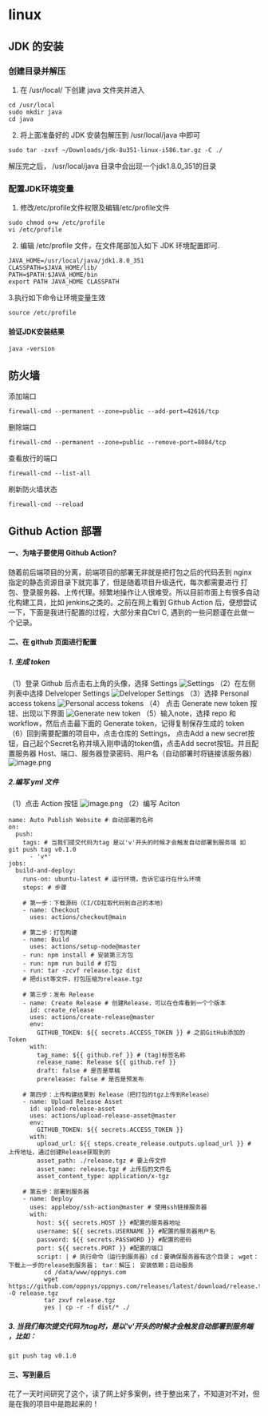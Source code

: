 # linux 

## JDK 的安装

### 创建目录并解压

1. 在 /usr/local/ 下创建 java ⽂件夹并进⼊

```shell
cd /usr/local
sudo mkdir java
cd java
```

2. 将上⾯准备好的 JDK 安装包解压到 /usr/local/java 中即可

```shell
sudo tar -zxvf ~/Downloads/jdk-8u351-linux-i586.tar.gz -C ./
```

解压完之后， /usr/local/java ⽬录中会出现⼀个jdk1.8.0_351的⽬录

### 配置JDK环境变量

1. 修改/etc/profile文件权限及编辑/etc/profile文件

```shell
sudo chmod o+w /etc/profile
vi /etc/profile
```

2. 编辑 /etc/profile ⽂件，在⽂件尾部加⼊如下 JDK 环境配置即可.

```shell
JAVA_HOME=/usr/local/java/jdk1.8.0_351
CLASSPATH=$JAVA_HOME/lib/
PATH=$PATH:$JAVA_HOME/bin
export PATH JAVA_HOME CLASSPATH
```

3.执⾏如下命令让环境变量⽣效

```shell
source /etc/profile
```

#### 验证JDK安装结果

```shell
java -version
```

## 防火墙

添加端口

```shell
firewall-cmd --permanent --zone=public --add-port=42616/tcp
```

删除端口

```shell
firewall-cmd --permanent --zone=public --remove-port=8084/tcp
```

查看放行的端口

```shell
firewall-cmd --list-all
```

刷新防火墙状态

```shell
firewall-cmd --reload
```

## Github Action 部署

#### 一、为啥子要使用 Github Action?
随着前后端项目的分离，前端项目的部署无非就是把打包之后的代码丢到 nginx 指定的静态资源目录下就完事了，但是随着项目升级迭代，每次都需要进行 打包、登录服务器、上传代理。频繁地操作让人很难受。所以目前市面上有很多自动化构建工具，比如 jenkins之类的。之前在网上看到 Github Action 后，便想尝试一下，下面是我进行配置的过程，大部分来自Ctrl C, 遇到的一些问题谨在此做一个记录。

#### 二、在 github 页面进行配置

##### 1. 生成 token
（1）登录 Github 后点击右上角的头像，选择 Settings
![Settings](https://upload-images.jianshu.io/upload_images/25245988-286cd2b66cf3057b.png?imageMogr2/auto-orient/strip%7CimageView2/2/w/1240)
（2）在左侧列表中选择 Delveloper Settings
![Delveloper Settings](https://upload-images.jianshu.io/upload_images/25245988-3b3d5e43a6952bfc.png?imageMogr2/auto-orient/strip%7CimageView2/2/w/1240)
（3）选择 Personal access tokens
![Personal access tokens](https://upload-images.jianshu.io/upload_images/25245988-0b9400cfba12d9b4.png?imageMogr2/auto-orient/strip%7CimageView2/2/w/1240)
（4） 点击 Generate new token 按钮、出现以下界面
![Generate new token](https://upload-images.jianshu.io/upload_images/25245988-908b681967c8f2a4.png?imageMogr2/auto-orient/strip%7CimageView2/2/w/1240)
（5）输入note，选择 repo 和 workflow，然后点击最下面的  Generate token，记得复制保存生成的 token
（6）回到需要配置的项目中，点击仓库的 Settings， 点击Add a new secret按钮，自己起个Secret名称并填入刚申请的token值，点击Add secret按钮。并且配置服务器 Host、端口、服务器登录密码、用户名（自动部署时将链接该服务器）
![image.png](https://upload-images.jianshu.io/upload_images/25245988-2ae0d1bed8c7e528.png?imageMogr2/auto-orient/strip%7CimageView2/2/w/1240)

##### 2.编写 yml 文件
（1）点击 Action 按钮
![image.png](https://upload-images.jianshu.io/upload_images/25245988-069095d59c3b7a90.png?imageMogr2/auto-orient/strip%7CimageView2/2/w/1240)
（2）编写 Aciton
```
name: Auto Publish Website # 自动部署的名称
on:
  push:
    tags: # 当我们提交代码为tag 是以'v'开头的时候才会触发自动部署到服务端 如 git push tag v0.1.0
      - 'v*'
jobs:
  build-and-deploy:
    runs-on: ubuntu-latest # 运行环境，告诉它运行在什么环境
    steps: # 步骤

    # 第一步：下载源码（CI/CD拉取代码到自己的本地）
    - name: Checkout
      uses: actions/checkout@main

    # 第二步：打包构建
    - name: Build
      uses: actions/setup-node@master
    - run: npm install # 安装第三方包
    - run: npm run build # 打包
    - run: tar -zcvf release.tgz dist
    # 把dist等文件，打包压缩为release.tgz

    # 第三步：发布 Release
    - name: Create Release # 创建Release，可以在仓库看到一个个版本
      id: create_release
      uses: actions/create-release@master
      env:
        GITHUB_TOKEN: ${{ secrets.ACCESS_TOKEN }} # 之前GitHub添加的Token
      with:
        tag_name: ${{ github.ref }} # (tag)标签名称
        release_name: Release ${{ github.ref }}
        draft: false # 是否是草稿
        prerelease: false # 是否是预发布

    # 第四步：上传构建结果到 Release（把打包的tgz上传到Release）
    - name: Upload Release Asset
      id: upload-release-asset
      uses: actions/upload-release-asset@master
      env:
        GITHUB_TOKEN: ${{ secrets.ACCESS_TOKEN }}
      with:
        upload_url: ${{ steps.create_release.outputs.upload_url }} # 上传地址，通过创建Release获取到的
        asset_path: ./release.tgz # 要上传文件
        asset_name: release.tgz # 上传后的文件名
        asset_content_type: application/x-tgz

    # 第五步：部署到服务器
    - name: Deploy
      uses: appleboy/ssh-action@master # 使用ssh链接服务器
      with:
        host: ${{ secrets.HOST }} #配置的服务器地址
        username: ${{ secrets.USERNAME }} #配置的服务器用户名
        password: ${{ secrets.PASSWORD }} #配置的密码
        port: ${{ secrets.PORT }} #配置的端口
        script: | # 执行命令（运行到服务器）cd：要确保服务器有这个目录； wget：下载上一步的release到服务器； tar：解压； 安装依赖；启动服务
          cd /data/www/oppnys.com
          wget https://github.com/oppnys/oppnys.com/releases/latest/download/release.tgz -O release.tgz
          tar zxvf release.tgz
          yes | cp -r -f dist/* ./
```
##### 3. 当我们每次提交代码为tag时，是以'v'开头的时候才会触发自动部署到服务端 ，比如：
```
git push tag v0.1.0
```

#### 三、写到最后
花了一天时间研究了这个，读了网上好多案例，终于整出来了，不知道对不对，但是在我的项目中是跑起来的！



